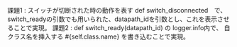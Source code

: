 課題1 :	スイッチが切断された時の動作を表す def switch_disconnected　で、
	switch_readyの引数でも用いられた、datapath_idを引数とし、これを表示させることで実現。
課題2 :	def switch_ready(datapath_id) の logger.info内で、
	自クラス名を挿入する #{self.class.name} を書き込むことで実現。
